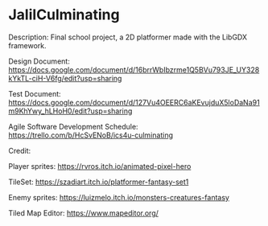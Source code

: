 # JalilCulminating
Description:
Final school project, a 2D platformer made with the LibGDX framework.

Design Document: https://docs.google.com/document/d/16brrWbIbzrme1Q5BVu793JE_UY328kYkTL-ciH-V6fg/edit?usp=sharing

Test Document: https://docs.google.com/document/d/127Vu4OEERC6aKEvujduX5loDaNa91m9KhYwy_hLHoH0/edit?usp=sharing

Agile Software Development Schedule: https://trello.com/b/HcSvENoB/ics4u-culminating

Credit:

Player sprites: https://rvros.itch.io/animated-pixel-hero

TileSet: https://szadiart.itch.io/platformer-fantasy-set1

Enemy sprites: https://luizmelo.itch.io/monsters-creatures-fantasy

Tiled Map Editor: https://www.mapeditor.org/

